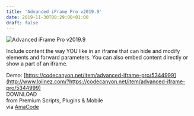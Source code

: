 ```yaml
---
title: 'Advanced iFrame Pro v2019.9'
date: 2019-11-30T08:29:00+01:00
draft: false
---
```


![Advanced iFrame Pro v2019.9](http://www.codelist.cc/uploads/posts/2019-06/1561237164_advanced-iframe-pro-v2019.5.jpg "Advanced iFrame Pro v2019.9")  
  
Include content the way YOU like in an iframe that can hide and modify elements and forward parameters. You can also embed content directly or show a part of an iframe.  
  
Demo: [https://codecanyon.net/item/advanced-iframe-pro/5344999](http://www.lolinez.com/?https://codecanyon.net/item/advanced-iframe-pro/5344999)  
DOWNLOAD  
from Premium Scripts, Plugins & Mobile  
via [AmaCode](https://amazcode.ooo)